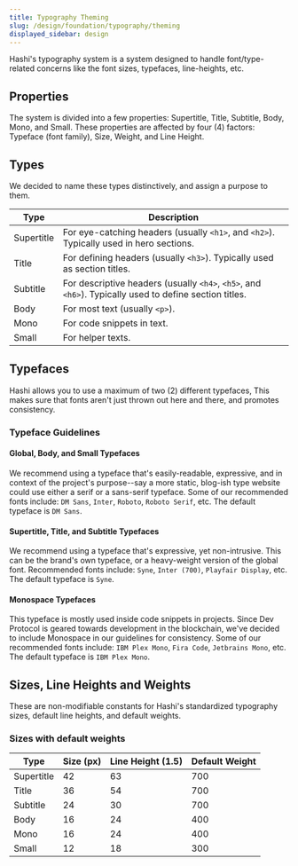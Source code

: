 ```yaml
---
title: Typography Theming
slug: /design/foundation/typography/theming
displayed_sidebar: design
---
```

Hashi's typography system is a system designed to handle font/type-related concerns like the font sizes, typefaces,
line-heights, etc.

## Properties
The system is divided into a few properties: Supertitle, Title, Subtitle, Body, Mono, and Small. These properties are
affected by four (4) factors: Typeface (font family), Size, Weight, and Line Height.

## Types
We decided to name these types distinctively, and assign a purpose to them.

| Type       | Description                                                                                            |
|------------|--------------------------------------------------------------------------------------------------------|
| Supertitle | For eye-catching headers (usually `<h1>`, and `<h2>`). Typically used in hero sections.                |
| Title      | For defining headers (usually `<h3>`). Typically used as section titles.                               |
| Subtitle   | For descriptive headers (usually `<h4>`, `<h5>`, and `<h6>`). Typically used to define section titles. |
| Body       | For most text (usually `<p>`).                                                                         |
| Mono       | For code snippets in text.                                                                             |
| Small      | For helper texts.                                                                                      |

## Typefaces
Hashi allows you to use a maximum of two (2) different typefaces, This makes sure that fonts aren't just thrown out here
and there, and promotes consistency.

### Typeface Guidelines
#### Global, Body, and Small Typefaces
We recommend using a typeface that's easily-readable, expressive, and in context of the project's purpose--say a more
static, blog-ish type website could use either a serif or a sans-serif typeface. Some of our recommended fonts
include: `DM Sans`, `Inter`, `Roboto`, `Roboto Serif`, etc. The default typeface is `DM Sans`.

#### Supertitle, Title, and Subtitle Typefaces
We recommend using a typeface that's expressive, yet non-intrusive. This can be the brand's own typeface, or a
heavy-weight version of the global font. Recommended fonts include: `Syne`, `Inter (700)`, `Playfair Display`, etc. The
default typeface is `Syne`.

#### Monospace Typefaces
This typeface is mostly used inside code snippets in projects. Since Dev Protocol is geared towards development in the
blockchain, we've decided to include Monospace in our guidelines for consistency. Some of our recommended fonts
include: `IBM Plex Mono`, `Fira Code`, `Jetbrains Mono`, etc. The default typeface is `IBM Plex Mono`.

## Sizes, Line Heights and Weights
These are non-modifiable constants for Hashi's standardized typography sizes, default line heights, and default weights.

### Sizes with default weights
| Type       | Size (px) | Line Height (1.5) | Default Weight |
|------------|-----------|-------------------|----------------|
| Supertitle | 42        | 63                | 700            |
| Title      | 36        | 54                | 700            |
| Subtitle   | 24        | 30                | 700            |
| Body       | 16        | 24                | 400            |
| Mono       | 16        | 24                | 400            |
| Small      | 12        | 18                | 300            |